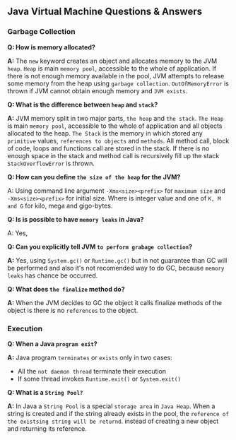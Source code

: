 Java Virtual Machine Questions & Answers
---

### Garbage Collection

**Q: How is memory allocated?**

**A:** The `new` keyword creates an object and allocates memory to the JVM `heap`.
`Heap` is main `memory pool`, accessible to the whole of application.
If there is not enough memory available in the pool, JVM attempts to release some memory from the heap using
`garbage collection`. `OutOfMemoryError` is thrown if JVM cannot obtain enough memory and `JVM exists`.

**Q: What is the difference between `heap` and `stack`?**

**A:** JVM memory split in two major parts, `the heap` and `the stack`.
`The Heap` is main `memory pool`, accessible to the whole of application and all objects allocated to the heap.
`The Stack` is the memory in which stored any `primitive` values, `references to objects` and `methods`.
All method call, block of code, loops and functions call are stored in the stack. If there is no enough space in the
stack
and method call is recursively fill up the stack `StackOverflowError` is thrown.

**Q: How can you define `the size of the heap` for the JVM?**

A: Using command line argument `-Xmx<size><prefix>` for `maximum size` and `-Xms<size><prefix>` for initial size.
Where <size> is integer value and <prefix>  one of `K, M and G` for kilo, mega and gigo-bytes.

**Q: Is is possible to have `memory leaks` in Java?**

A: Yes,

**Q: Can you explicitly tell JVM `to perform grabage collection`?**

**A:** Yes, using `System.gc()` or `Runtime.gc()` but in not guarantee than GC will be performed and also it's not
recomended
way to do GC, because `memory leaks` has chance be occurred.

**Q: What does `the finalize` method do?**

**A:** When the JVM decides to GC the object it calls finalize methods of the object is there is no `references` to the
object.

### Execution

**Q: When a Java `program exit`?**

**A:**
Java program `terminates` or `exists` only in two cases:

- All the `not daemon thread` terminate their execution
- If some thread invokes `Runtime.exit()` or `System.exit()`

**Q: What is a `String Pool?`**

**A:**
In Java a `String Pool` is a special `storage area` in `Java Heap`. When a string is created and if the string already
exists
in the pool, the `reference of the existsing string will be returnd`. instead of creating a new object and returning its
reference.


